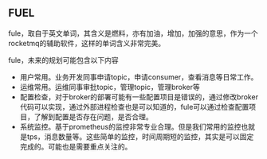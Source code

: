 ## FUEL

fule，取自于英文单词，其含义是燃料，亦有加油，增加，加强的意思，作为一个rocketmq的辅助软件，这样的单词含义非常完美。

fule，未来的规划可能包含以下内容
- 用户常用。业务开发同事申请topic，申请consumer，查看消息等日常工作。
- 运维常用。运维同事审批topic，管理topic，管理broker等
- 配置检查，对于broker的部署可能有一些配置项目是错误的，通过修改broker代码可以实现，通过外部进程检查也是可以知道的，fule可以通过检查配置项目，了解到配置是否存在问题，是否合理。
- 系统监控。基于prometheus的监控非常专业合理。但是我们常用的监控也就是tps，消息数量等。这些简单的监控，时间周期短的监控，其实是可以固定完成的。可能也是需要重点关注的。
